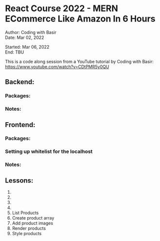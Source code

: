 # React Course 2022 - MERN ECommerce Like Amazon In 6 Hours

Author: Coding with Basir  
Date: Mar 02, 2022  

Started: Mar 06, 2022  
End: TBU  

This is a code along session from a YouTube tutorial by Coding with Basir:
https://www.youtube.com/watch?v=CDtPMR5y0QU  

## Backend:

### Packages:

### Notes:

## Frontend:

### Packages:

### Setting up whitelist for the localhost

### Notes:


## Lessons:
1.
2.
3.
4.
5. List Products
  1. Create product array
  2. Add product images
  3. Render products
  4. Style products
